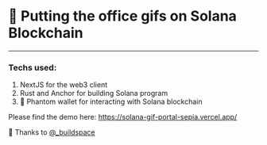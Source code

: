 # 🚀 Putting the office gifs on Solana Blockchain 

---

### Techs used:
1. NextJS for the web3 client
2. Rust and Anchor for building Solana program
3. 👻 Phantom wallet for interacting with Solana blockchain

Please find the demo here: https://solana-gif-portal-sepia.vercel.app/

🦄 Thanks to [@_buildspace](https://twitter.com/_buildspace) 